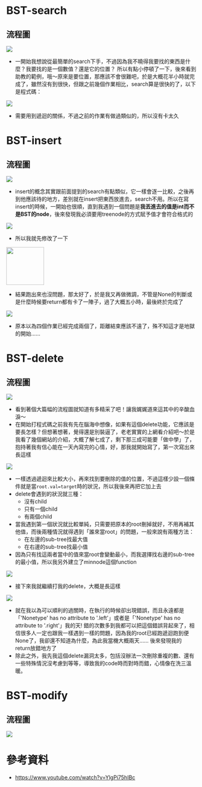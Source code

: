 # BST-search
## 流程圖
<img src='https://github.com/eter0000/learningnotes/blob/master/images/search.png'>

  * 一開始我想說從最簡單的search下手，不過因為我不曉得我要找的東西是什麼？我要找的是一個數值？還是它的位置？ 所以有點小停頓了一下，後來看到助教的範例，哦～原來是要位置，那應該不會很難吧，於是大概花半小時就完成了，雖然沒有到很快，但跟之前幾個作業相比，search算是很快的了，以下是程式碼：
  <img src='https://github.com/eter0000/learningnotes/blob/master/images/search1.jpg'>
  
  * 需要用到遞迴的關係，不過之前的作業有做過類似的，所以沒有卡太久
  
# BST-insert
## 流程圖
<img src='https://github.com/eter0000/learningnotes/blob/master/images/insert.png'>
  
  * insert的概念其實跟前面提到的search有點類似，它一樣會逐一比較，之後再到他應該待的地方，差別就在insert把東西放進去，search不用。所以在寫insert的時候，一開始也很順，直到我遇到一個問題是**我丟進去的值是int而不是BST的node**，後來發現我必須要用treenode的方式賦予值才會符合格式的
 
<img src='https://github.com/eter0000/learningnotes/blob/master/images/insert2.jpg'>
 
  * 所以我就先修改了一下

<img src='https://github.com/eter0000/learningnotes/blob/master/images/Insert1.jpg' weight=400 height=100>
  
  * 結果跑出來也沒問題，那太好了，於是我又再做微調，不管是None的判斷或是什麼時候要return都有卡了一陣子，過了大概五小時，最後終於完成了
  
  <img src='https://github.com/eter0000/learningnotes/blob/master/images/insert3.jpg'>
  
  * 原本以為四個作業已經完成兩個了，距離結束應該不遠了，殊不知這才是地獄的開始……
  
  # BST-delete
  ## 流程圖
  <img src='https://github.com/eter0000/learningnotes/blob/master/images/delete.png'>
  
  * 看到著個大篇幅的流程圖就知道有多精采了吧！讓我娓娓道來這其中的辛酸血淚～
  * 在開始打程式碼之前我有先在腦海中想像，如果有這個delete功能，它應該是要長怎樣？但想著想著，覺得還是別裝逼了，老老實實的上網看介紹吧～於是我看了幾個網站的介紹，大概了解七成了，剩下那三成可能要「做中學」了，抱持著我有信心能在一天內寫完的心情，好，那我就開始寫了，第一次寫出來長這樣
  
  <img src='https://github.com/eter0000/learningnotes/blob/master/images/delete3.jpg'>
  
  * 一樣透過遞迴來比較大小，再來找到要刪除的值的位置，不過這樣少設一個條件就是當`root.val=target`時的狀況，所以我後來再把它加上去
  * delete會遇到的狀況就三種：
    * 沒有child
    * 只有一個child
    * 有兩個child
  * 當我遇到第一個狀況就比較單純，只需要把原本的root刪掉就好，不用再補其他值，而後兩種情況就得遇到「誰來當root」的問題，一般來說有兩種方法：
    * 在左邊的sub-tree找最大值
    * 在右邊的sub-tree找最小值
  * 因為只有找這兩者當中的值來當root會變動最小，而我選擇找右邊的sub-tree的最小值，所以我另外建立了minnode這個function
  
  <img src='https://github.com/eter0000/learningnotes/blob/master/images/minnode.jpg'>
  
  * 接下來我就繼續打我的delete，大概是長這樣
  
  <img src='https://github.com/eter0000/learningnotes/blob/master/images/delete4.jpg'>
  
  * 就在我以為可以順利的過關時，在執行的時候卻出現錯誤，而且永遠都是「'Nonetype' has no attribute to '.left'」或者是「'Nonetype' has no attribute to '.right'」我的天! 錯的次數多到我都可以把這個錯誤背起來了，相信很多人一定也跟我一樣遇到一樣的問題，因為我的root已經跑遞迴跑到便None了，我卻還不知道為什麼，為此我當機大概兩天…… 後來發現我的return放錯地方了
  * 除此之外，我先我這個delete漏洞太多，包括沒辦法一次刪除重複的數、還有一些特殊情況沒考慮到等等，導致我的code時而對時而錯，心情像在洗三溫暖。
  
  # BST-modify
  ## 流程圖
  
  <img src='https://github.com/eter0000/learningnotes/blob/master/images/modify.png'>
  
  
  # 參考資料
   * https://www.youtube.com/watch?v=YlgPi75hIBc
